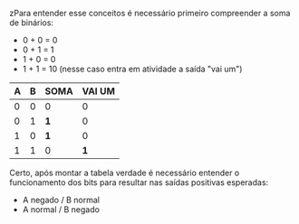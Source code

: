 zPara entender esse conceitos é necessário primeiro compreender a soma de binários:

- 0 + 0 = 0 
- 0 + 1 = 1
- 1 + 0 = 0 
- 1 + 1 = 10 (nesse caso entra em  atividade a saída "vai um")

| A   | B   | SOMA  | VAI UM |
| --- | --- | ----- | ------ |
| 0   | 0   | 0     | 0      |
| 0   | 1   | **1** | 0      |
| 1   | 0   | **1** | 0      |
| 1   | 1   | 0     | **1**  |

Certo, após montar a tabela verdade é necessário entender o funcionamento dos bits para resultar nas saídas positivas esperadas: 

- A negado  / B normal 
- A normal / B negado 

